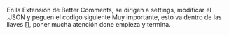 En la Extensión de Better Comments, se dirigen a settings,
modificar el .JSON y peguen el codigo siguiente
Muy importante, esto va dentro de las llaves [], poner mucha atención done empieza y termina.
